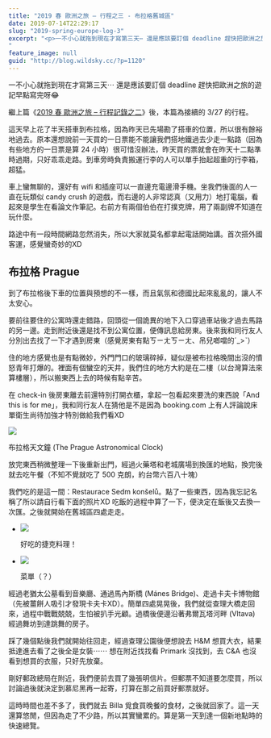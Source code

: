 ```yaml
---
title: "2019 春 歐洲之旅 – 行程之三 - 布拉格舊城區"
date: 2019-07-14T22:29:17
slug: "2019-spring-europe-log-3"
excerpt: "<p>一不小心就拖到現在才寫第三天⋯ 還是應該要訂個 deadline 趕快把歐洲之旅的遊記早點寫完呀😂 繼上篇《2&#8230;</p>
"
feature_image: null
guid: "http://blog.wildsky.cc/?p=1120"
---
```

一不小心就拖到現在才寫第三天⋯ 還是應該要訂個 deadline 趕快把歐洲之旅的遊記早點寫完呀😂

繼上篇《[2019 春 歐洲之旅 – 行程記錄之二](http://blog.wildsky.cc/posts/2019-spring-europe-log-2)》後，本篇為接續的 3/27 的行程。

這天早上花了半天搭車到布拉格，因為昨天已先場勘了搭車的位置，所以很有餘裕地過去。原本還想說前一天買的一日票能不能讓我們搭地鐵過去少走一點路（因為有些地方的一日票是算 24 小時）很可惜沒辦法，昨天買的票就會在昨天十二點準時過期，只好乖乖走路。到車旁時負責搬運行李的人可以單手抬起超重的行李箱，超猛。

車上蠻無聊的，還好有 wifi 和插座可以一直邊充電邊滑手機。坐我們後面的人一直在玩類似 candy crush 的遊戲，而右邊的人非常認真（又用力）地打電腦，看起來是學生在看論文作筆記。右前方有兩個伯伯在打撲克牌，用了兩副牌不知道在玩什麼。

路途中有一段時間網路忽然消失，所以大家就莫名都拿起電話開始講。首次搭外國客運，感覺蠻奇妙的XD

布拉格 Prague
----------

到了布拉格後下車的位置與預想的不一樣，而且氣氛和德國比起來亂亂的，讓人不太安心。

要前往要住的公寓時還走錯路，回頭從一個詭異的地下入口穿過車站後才過去馬路的另一邊。走到附近後還是找不到公寓位置，便傳訊息給房東。後來我和同行友人分別出去找了一下才遇到房東（感覺房東有點ㄎㄧㄤㄎㄧㄤ、吊兒啷噹的ˊ\_>ˋ）

住的地方感覺也是有點微妙，外門門口的玻璃碎掉，疑似是被布拉格晚間出沒的憤怒青年打爆的。裡面有個蠻空的天井，我們住的地方大約是在二樓（以台灣算法來算樓層），所以搬東西上去的時候有點辛苦。

在 check-in 後房東離去前還特別打開衣櫃，拿起一包看起來要洗的東西說「And this is for me」，我和同行友人在猜他是不是因為 booking.com 上有人評論說床單衛生尚待加強才特別做給我們看XD

![](/images/IMG_8256.jpg)

布拉格天文鐘 (The Prague Astronomical Clock)

放完東西稍微整理一下後重新出門，經過火藥塔和老城廣場到換匯的地點，換完後就去吃午餐（不知不覺就吃了 500 克朗，約台幣六百八十塊）

我們吃的是這一間：Restaurace Sedm konšelů。點了一些東西，因為我忘記名稱了所以請自行看下面的照片XD 吃飯的過程中算了一下，便決定在飯後又去換一次匯。之後就開始在舊城區四處走走。

*   ![](/images/IMG_8262-e1563108740868.jpg)

    好吃的捷克料理！

*   ![](/images/IMG_8257-1-e1563108915845.jpg)

    菜單（？）


經過老猶太公墓看到音樂廳、通過馬內斯橋 (Mánes Bridge)、走過卡夫卡博物館（先被薑餅人吸引才發現卡夫卡XD）。簡單四處晃晃後，我們就從查理大橋走回來，過程中戰戰兢兢，生怕被扒手光顧。過橋後便邊沿著弗爾瓦塔河畔 (Vltava) 經過舞坊到達跳舞的房子。

踩了幾個點後我們就開始往回走，經過查理公園後便想說去 H&M 想買大衣，結果抵達進去看了之後全是女裝⋯⋯ 想在附近找找看 Primark 沒找到，去 C&A 也沒看到想買的衣服，只好先放棄。

剛好郵政總局在附近，我們便前去買了幾張明信片。但郵票不知道要怎麼買，所以討論過後就決定到慕尼黑再一起寄，打算在那之前買好郵票就好。

這時時間也差不多了，我們就去 Billa 覓食買晚餐的食材，之後就回家了。這一天還算悠閒，但因為走了不少路，所以其實蠻累的。算是第一天到達一個新地點時的快速總覽。
